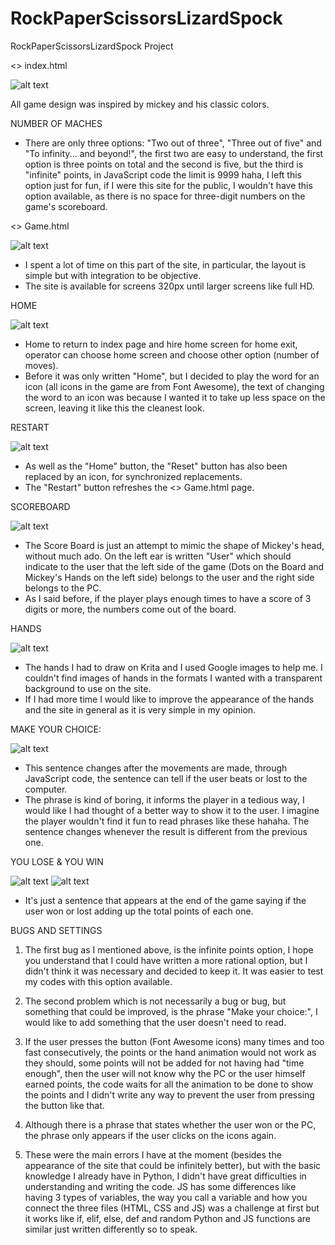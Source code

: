 # RockPaperScissorsLizardSpock
 RockPaperScissorsLizardSpock Project

<> index.html

![alt text](https://github.com/KrouTm/RockPaperScissorsLizardSpock/blob/main/screenshots/screenshots.png?raw=true)

All game design was inspired by mickey and his classic colors.

NUMBER OF MACHES

- There are only three options: "Two out of three", "Three out of five" and "To infinity... and beyond!", the first two are easy to understand, the first option is three points on total and the second is five, but the third is "infinite" points, in JavaScript code the limit is 9999 haha, I left this option just for fun, if I were this site for the public, I wouldn't have this option available, as there is no space for three-digit numbers on the game's scoreboard.

<> Game.html

![alt text](https://github.com/KrouTm/RockPaperScissorsLizardSpock/blob/main/screenshots/screenshots2.png?raw=true)

- I spent a lot of time on this part of the site, in particular, the layout is simple but with integration to be objective.
- The site is available for screens 320px until larger screens like full HD.

HOME

![alt text](https://github.com/KrouTm/RockPaperScissorsLizardSpock/blob/main/screenshots/home.PNG?raw=true)

- Home to return to index page and hire home screen for home exit, operator can choose home screen and choose other option (number of moves).
- Before it was only written "Home", but I decided to play the word for an icon (all icons in the game are from Font Awesome), the text of changing the word to an icon was because I wanted it to take up less space on the screen, leaving it like this the cleanest look.

RESTART

![alt text](https://github.com/KrouTm/RockPaperScissorsLizardSpock/blob/main/screenshots/restart.PNG?raw=true)

- As well as the "Home" button, the "Reset" button has also been replaced by an icon, for synchronized replacements.
- The "Restart" button refreshes the <> Game.html page.

SCOREBOARD

![alt text](https://github.com/KrouTm/RockPaperScissorsLizardSpock/blob/main/screenshots/scoreboard.PNG?raw=true)

- The Score Board is just an attempt to mimic the shape of Mickey's head, without much ado. On the left ear is written "User" which should indicate to the user that the left side of the game (Dots on the Board and Mickey's Hands on the left side) belongs to the user and the right side belongs to the PC.
- As I said before, if the player plays enough times to have a score of 3 digits or more, the numbers come out of the board.

HANDS

![alt text](https://github.com/KrouTm/RockPaperScissorsLizardSpock/blob/main/screenshots/hands.PNG?raw=true)

- The hands I had to draw on Krita and I used Google images to help me. I couldn't find images of hands in the formats I wanted with a transparent background to use on the site.
- If I had more time I would like to improve the appearance of the hands and the site in general as it is very simple in my opinion.

MAKE YOUR CHOICE:

![alt text](https://github.com/KrouTm/RockPaperScissorsLizardSpock/blob/main/screenshots/makeyourchoice.PNG?raw=true)

- This sentence changes after the movements are made, through JavaScript code, the sentence can tell if the user beats or lost to the computer.
- The phrase is kind of boring, it informs the player in a tedious way, I would like I had thought of a better way to show it to the user. I imagine the player wouldn't find it fun to read phrases like these hahaha. The sentence changes whenever the result is different from the previous one.

YOU LOSE & YOU WIN

![alt text](https://github.com/KrouTm/RockPaperScissorsLizardSpock/blob/main/screenshots/lose.PNG?raw=true)
![alt text](https://github.com/KrouTm/RockPaperScissorsLizardSpock/blob/main/screenshots/win.PNG?raw=true)

- It's just a sentence that appears at the end of the game saying if the user won or lost adding up the total points of each one.

BUGS AND SETTINGS

1. The first bug as I mentioned above, is the infinite points option, I hope you understand that I could have written a more rational option, but I didn't think it was necessary and decided to keep it. It was easier to test my codes with this option available.

2. The second problem which is not necessarily a bug or bug, but something that could be improved, is the phrase "Make your choice:", I would like to add something that the user doesn't need to read.

3. If the user presses the button (Font Awesome icons) many times and too fast consecutively, the points or the hand animation would not work as they should, some points will not be added for not having had "time enough", then the user will not know why the PC or the user himself earned points, the code waits for all the animation to be done to show the points and I didn't write any way to prevent the user from pressing the button like that.

4. Although there is a phrase that states whether the user won or the PC, the phrase only appears if the user clicks on the icons again.

5. These were the main errors I have at the moment (besides the appearance of the site that could be infinitely better), but with the basic knowledge I already have in Python, I didn't have great difficulties in understanding and writing the code. JS has some differences like having 3 types of variables, the way you call a variable and how you connect the three files (HTML, CSS and JS) was a challenge at first but it works like if, elif, else, def and random Python and JS functions are similar just written differently so to speak.